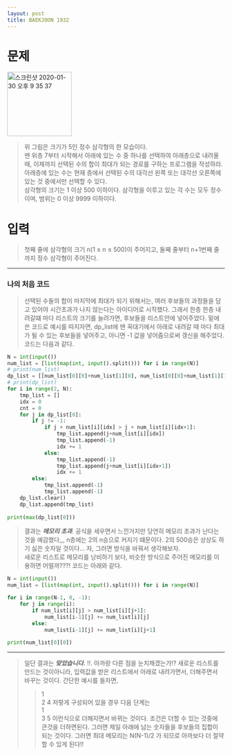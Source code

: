 ```yaml
---
layout: post
title: BAEKJOON 1932
---
```


# 문제
<div>
    <img width="149" alt="스크린샷 2020-01-30 오후 9 35 37" src="https://user-images.githubusercontent.com/37113547/73450360-95804680-43a8-11ea-829d-fe51949f878e.png">
</div>

> 위 그림은 크기가 5인 정수 삼각형의 한 모습이다.  
맨 위층 7부터 시작해서 아래에 있는 수 중 하나를 선택하여 아래층으로 내려올 때, 이제까지 선택된 수의 합이 최대가 되는 경로를 구하는 프로그램을 작성하라. 아래층에 있는 수는 현재 층에서 선택된 수의 대각선 왼쪽 또는 대각선 오른쪽에 있는 것 중에서만 선택할 수 있다.  
삼각형의 크기는 1 이상 500 이하이다. 삼각형을 이루고 있는 각 수는 모두 정수이며, 범위는 0 이상 9999 이하이다.  


# 입력
> 첫째 줄에 삼각형의 크기 n(1 ≤ n ≤ 500)이 주어지고, 둘째 줄부터 n+1번째 줄까지 정수 삼각형이 주어진다.

-----
### 나의 처음 코드
>  선택된 수들의 합이 마지막에 최대가 되기 위해서는, 여러 후보들의 과정들을 담고 있어야 시간초과가 나지 않는다는 아이디어로 시작했다. 그래서 한층 한층 내려갈떄 마다 리스트의 크기를 늘려가면, 후보들을 리스트안에 넣어주었다. 밑에 쓴 코드로 예시를 따지자면, dp_list에 맨 꼭대기에서 아래로 내려갈 때 마다 최대가 될 수 있는 후보들을 넣어주고, 아니면 -1 값을 넣어줌으로써 갱신을 해주었다. 코드는 다음과 같다.

~~~python
N = int(input())
num_list = [list(map(int, input().split())) for i in range(N)]
# print(num_list)
dp_list = [[num_list[0][0]+num_list[1][0], num_list[0][0]+num_list[1][1]]]
# print(dp_list)
for i in range(2, N):
    tmp_list = []
    idx = 0
    cnt = 0
    for j in dp_list[0]:
        if j != -1:
            if j + num_list[i][idx] > j + num_list[i][idx+1]:
                tmp_list.append(j+num_list[i][idx])
                tmp_list.append(-1)
                idx += 1
            else:
                tmp_list.append(-1)
                tmp_list.append(j+num_list[i][idx+1])
                idx += 1
        else:
            tmp_list.append(-1)
            tmp_list.append(-1)
    dp_list.clear()
    dp_list.append(tmp_list)
    
print(max(dp_list[0]))
~~~
> 결과는 ***메모리 초과***.  공식을 세우면서 느낀거지만 당연히 메모리 초과가 난다는 것을 예감했다,,, n층에는 2의 n승으로 커지기 떄문이다. 2의 500승은 상상도 하기 싫은 숫자일 것이다... 자, 그러면 방식을 바꿔서 생각해보자.  
새로운 리스트로 메모리를 낭비하기 보다, 비슷한 방식으로 주어진 메모리를 이용하면 어떨까???! 코드는 아래와 같다.

~~~python
N = int(input())
num_list = [list(map(int, input().split())) for i in range(N)]

for i in range(N-1, 0, -1):
    for j in range(i):
        if num_list[i][j] > num_list[i][j+1]:
            num_list[i-1][j] += num_list[i][j]
        else:
            num_list[i-1][j] += num_list[i][j+1]
            
print(num_list[0][0])
~~~
-----  
> 일단 결과는 ***맞았습니다.*** !!. 아까랑 다른 점을 눈치채겠는가!? 새로운 리스트를 만드는 것이아니라, 입력값을 받은 리스트에서 아래로 내려가면서, 더해주면서 바꾸는 것이다. 간단한 예시를 들자면,  
>>1  
2  4
> 저렇게 구성되어 있을 경우 다음 단계는  
>>1  
3  5
> 이런식으로 더해지면서 바뀌는 것이다. 조건은 더할 수 있는 것중에 큰것을 더하면된다. 그러면 제일 아래에 남는 숫자들을 후보들의 집합이 되는 것이다. 그러면 최대 메모리는 N(N-1)/2 가 되므로 아까보다 더 절약할 수 있게 된다!!
